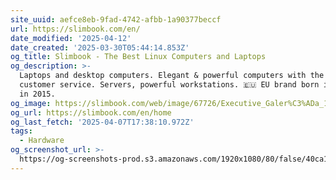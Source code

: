 ```yaml
---
site_uuid: aefce8eb-9fad-4742-afbb-1a90377beccf
url: https://slimbook.com/en/
date_modified: '2025-04-12'
date_created: '2025-03-30T05:44:14.853Z'
og_title: Slimbook - The Best Linux Computers and Laptops
og_description: >-
  Laptops and desktop computers. Elegant & powerful computers with the best
  customer service. Servers, powerful workstations. 🇪🇺 EU brand born in 🇪🇸
  in 2015.
og_image: https://slimbook.com/web/image/67726/Executive_Galer%C3%ADa_14%2616_tapas.jpg
og_url: https://slimbook.com/en/home
og_last_fetch: '2025-04-07T17:38:10.972Z'
tags:
  - Hardware
og_screenshot_url: >-
  https://og-screenshots-prod.s3.amazonaws.com/1920x1080/80/false/40ca181ab475dd396b41dc9c92a16095e51496b3eaeccf1b3f2875db63fce170.jpeg
---
```















